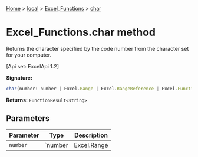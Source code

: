 [Home](./index) &gt; [local](local.md) &gt; [Excel\_Functions](local.excel_functions.md) &gt; [char](local.excel_functions.char.md)

# Excel\_Functions.char method

Returns the character specified by the code number from the character set for your computer. 

 \[Api set: ExcelApi 1.2\]

**Signature:**
```javascript
char(number: number | Excel.Range | Excel.RangeReference | Excel.FunctionResult<any>): FunctionResult<string>;
```
**Returns:** `FunctionResult<string>`

## Parameters

|  Parameter | Type | Description |
|  --- | --- | --- |
|  `number` | `number | Excel.Range | Excel.RangeReference | Excel.FunctionResult<any>` |  |

